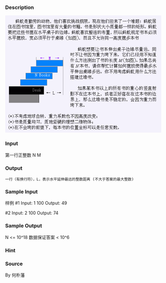 
### Description
![](/images/2048.jpg) 
### Input
第一行正整数 N M

### Output
	一行（有换行符），L，表示水平延伸最远的整数距离 (不大于答案的最大整数)

### Sample Input
样例
#1
Input:	1 100
Output:	49

#2
Input:	2 100
Output:	74


### Sample Output
 N <= 10^18
	数据保证答案 < 10^6

### Hint

### Source
By 何朴藩
